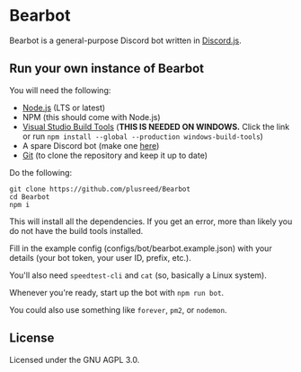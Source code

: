# Bearbot

Bearbot is a general-purpose Discord bot written in [Discord.js](https://discord.js.org).

## Run your own instance of Bearbot

You will need the following:

* [Node.js](https://nodejs.org) (LTS or latest)
* NPM (this should come with Node.js)
* [Visual Studio Build Tools](https://aka.ms/BuildTools) (**THIS IS NEEDED ON WINDOWS.** Click the link or run `npm install --global --production windows-build-tools`)
* A spare Discord bot (make one [here](https://discordapp.com/developers/))
* [Git](https://git-scm.org) (to clone the repository and keep it up to date)

Do the following:

```shell
git clone https://github.com/plusreed/Bearbot
cd Bearbot
npm i
```

This will install all the dependencies. If you get an error, more than likely you do not have the build tools installed.

Fill in the example config (configs/bot/bearbot.example.json) with your details (your bot token, your user ID, prefix, etc.).

You'll also need `speedtest-cli` and `cat` (so, basically a Linux system).

Whenever you're ready, start up the bot with `npm run bot`.

You could also use something like `forever`, `pm2`, or `nodemon`.

## License

Licensed under the GNU AGPL 3.0.